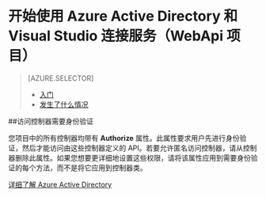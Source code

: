 <properties 
	pageTitle="Azure Active Directory 和 Visual Studio 连接服务（WebApi 项目）入门 | Azure" 
	description="通过 Visual Studio 连接服务连接到或创建 Azure AD 之后，如何在 WebApi 项目中开始使用 Azure Active Directory" 
    services="active-directory"
	documentationCenter="" 
	authors="TomArcher" 
	manager="douge" 
	editor=""/>
  
<tags 
	ms.service="active-directory" 
	ms.date="12/18/2015" 
	wacn.date="05/27/2016"/>

# 开始使用 Azure Active Directory 和 Visual Studio 连接服务（WebApi 项目）

> [AZURE.SELECTOR]
> - [入门](/documentation/articles/vs-active-directory-webapi-getting-started)
> - [发生了什么情况](/documentation/articles/vs-active-directory-webapi-what-happened)

##访问控制器需要身份验证
 
您项目中的所有控制器均带有 **Authorize** 属性。此属性要求用户先进行身份验证，然后才能访问由这些控制器定义的 API。若要允许匿名访问控制器，请从控制器删除此属性。如果您想要更详细地设置这些权限，请将该属性应用到需要身份验证的每个方法，而不是将它应用到控制器类。

[详细了解 Azure Active Directory](/documentation/services/active-directory/)
 
<!---HONumber=Mooncake_0418_2016-->